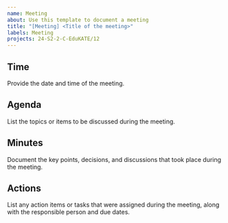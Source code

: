 ```yaml
---
name: Meeting
about: Use this template to document a meeting
title: "[Meeting] <Title of the meeting>"
labels: Meeting
projects: 24-S2-2-C-EduKATE/12
---
```

## Time
Provide the date and time of the meeting.

## Agenda
List the topics or items to be discussed during the meeting.

## Minutes
Document the key points, decisions, and discussions that took place during the meeting.

## Actions
List any action items or tasks that were assigned during the meeting, along with the responsible person and due dates.
